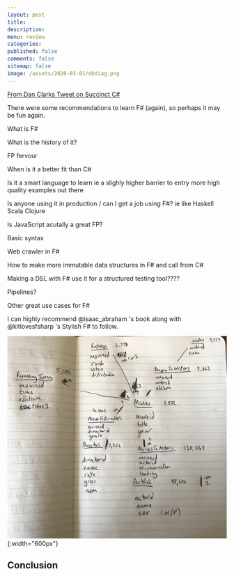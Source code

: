```yaml
---
layout: post
title: 
description: 
menu: review
categories: 
published: false 
comments: false
sitemap: false
image: /assets/2020-03-01/dbdiag.png
---
```


[From Dan Clarks Tweet on Succinct C#](https://twitter.com/dracan/status/1259424188756111367)

There were some recommendations to learn F# (again), so perhaps it may be fun again.

What is F#

What is the history of it?

FP fervour

When is it a better fit than C#

Is it a smart language to learn
  ie a slighly higher barrier to entry
  more high quality examples out there
  
Is anyone using it in production / can I get a job using F#?
  ie like Haskell 
  Scala 
  Clojure

Is JavaScript acutally a great FP?

Basic syntax

Web crawler in F#

How to make more immutable data structures in F#
  and call from C#

Making a DSL with F#
 use it for a structured testing tool????

Pipelines?

Other great use cases for F#


I can highly recommend 
@isaac_abraham
's book along with 
@kitlovesfsharp
's Stylish F# to follow.


![alt text](/assets/2020-03-01/dbdiag.png "DB Diagram"){:width="600px"}


## Conclusion

